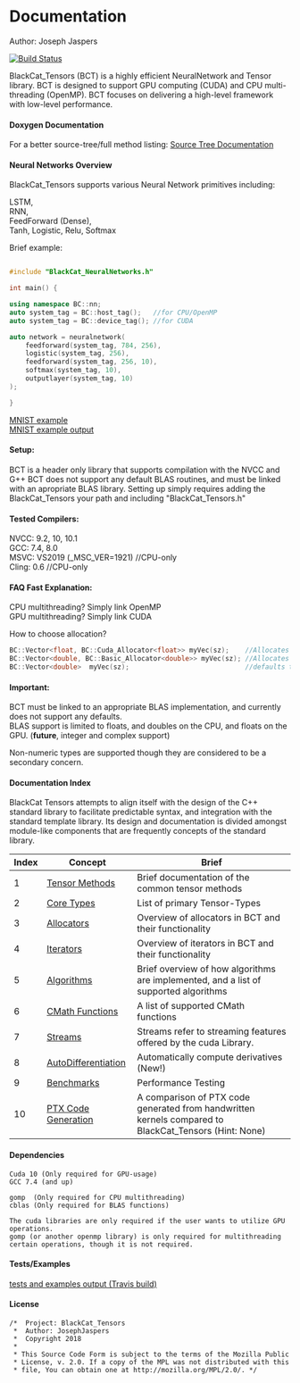 # Documentation 
Author: Joseph Jaspers

[![Build Status](https://travis-ci.org/josephjaspers/BlackCat_Tensors.svg?branch=master)](https://travis-ci.org/josephjaspers/BlackCat_Tensors)


BlackCat_Tensors (BCT) is a highly efficient NeuralNetwork and Tensor library. BCT is designed to support GPU computing (CUDA) and CPU multi-threading (OpenMP). BCT focuses on delivering a high-level framework with low-level performance.

#### Doxygen Documentation 
For a better source-tree/full method listing:
	[Source Tree Documentation](https://josephjaspers.github.io/BlackCat_Tensors_Doxygen/html/annotated.html)

#### Neural Networks Overview
BlackCat_Tensors supports various Neural Network primitives including:

LSTM,  
RNN,  
FeedForward (Dense),  
Tanh, Logistic, Relu, Softmax  

Brief example:
```cpp

#include "BlackCat_NeuralNetworks.h"

int main() {

using namespace BC::nn;
auto system_tag = BC::host_tag();   //for CPU/OpenMP
auto system_tag = BC::device_tag(); //for CUDA 

auto network = neuralnetwork(
	feedforward(system_tag, 784, 256),
	logistic(system_tag, 256),
	feedforward(system_tag, 256, 10),
	softmax(system_tag, 10),
	outputlayer(system_tag, 10)
);

}
```
[MNIST example](https://github.com/josephjaspers/BlackCat_Tensors/blob/master/examples/mnist_test/mnist_test.h)  
[MNIST example output](https://travis-ci.org/josephjaspers/BlackCat_Tensors)  

#### Setup:
BCT is a header only library that supports compilation with the NVCC and G++ BCT does not support any default BLAS routines, and must be linked with an apropriate BLAS library. Setting up simply requires adding the BlackCat_Tensors your path and including "BlackCat_Tensors.h"

#### Tested Compilers:  
NVCC: 9.2, 10, 10.1  
GCC: 7.4, 8.0   
MSVC: VS2019 (_MSC_VER=1921) //CPU-only  
Cling: 0.6 //CPU-only

#### FAQ Fast Explanation:

CPU multithreading? Simply link OpenMP  
GPU multithreading? Simply link CUDA

How to choose allocation?

```cpp
BC::Vector<float, BC::Cuda_Allocator<float>> myVec(sz);    //Allocates data on the gpu
BC::Vector<double, BC::Basic_Allocator<double>> myVec(sz); //Allocates data on the cpu
BC::Vector<double>  myVec(sz);                             //defaults to BC::Basic_Allocator
```

#### Important: 
BCT must be linked to an appropriate BLAS implementation, and currently does not support any defaults.  
BLAS support is limited to floats, and doubles on the CPU, and floats on the GPU. (__future__, integer and complex support)

Non-numeric types are supported though they are considered to be a secondary concern. 

#### Documentation Index  

BlackCat Tensors attempts to align itself with the design of the C++ standard library to facilitate predictable syntax, and integration with the standard template library. Its design and documentation is divided amongst module-like components that are frequently concepts of the standard library. 

|Index| Concept | Brief |
| --- | --- | --- 
| 1 | [Tensor Methods](https://github.com/josephjaspers/BlackCat_Tensors/blob/master/docs/methods.md)| Brief documentation of the common tensor methods | 
| 2 | [Core Types](https://github.com/josephjaspers/BlackCat_Tensors/blob/master/docs/aliases.md) | List of primary Tensor-Types |
| 3 | [Allocators](https://github.com/josephjaspers/BlackCat_Tensors/blob/master/docs/allocators.md) | Overview of allocators in BCT and their functionality |
| 4 | [Iterators](https://github.com/josephjaspers/BlackCat_Tensors/blob/master/docs/iterators.md) | Overview of iterators in BCT and their functionality |
| 5 | [Algorithms](https://github.com/josephjaspers/BlackCat_Tensors/blob/master/docs/algorithms.md) | Brief overview of how algorithms are implemented, and a list of supported algorithms |
| 6 | [CMath Functions](https://github.com/josephjaspers/BlackCat_Tensors/blob/master/docs/cmath_functions.md) | A list of supported CMath functions |
| 7 | [Streams](https://github.com/josephjaspers/BlackCat_Tensors/blob/master/docs/streams.md) | Streams refer to streaming features offered by the cuda Library. |
| 8 | [AutoDifferentiation](https://github.com/josephjaspers/BlackCat_Tensors/blob/master/docs/autodiff.md) | Automatically compute derivatives (New!) |
| 9 | [Benchmarks](https://github.com/josephjaspers/BlackCat_Tensors/blob/master/docs/benchmarks.md) | Performance Testing |
| 10 | [PTX Code Generation](https://github.com/josephjaspers/BlackCat_Tensors/blob/master/docs/PTX_Generation.md) | A comparison of PTX code generated from handwritten kernels compared to BlackCat_Tensors (Hint: None) |


#### Dependencies 
	Cuda 10 (Only required for GPU-usage)
	GCC 7.4 (and up)

	gomp  (Only required for CPU multithreading)
	cblas (Only required for BLAS functions)

	The cuda libraries are only required if the user wants to utilize GPU operations.
	gomp (or another openmp library) is only required for multithreading certain operations, though it is not required. 

#### Tests/Examples 
[tests and examples output (Travis build)](https://travis-ci.org/josephjaspers/BlackCat_Tensors) 



#### License
```
/*  Project: BlackCat_Tensors
 *  Author: JosephJaspers
 *  Copyright 2018
 *
 * This Source Code Form is subject to the terms of the Mozilla Public
 * License, v. 2.0. If a copy of the MPL was not distributed with this
 * file, You can obtain one at http://mozilla.org/MPL/2.0/. */
 ```
